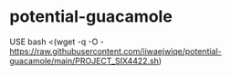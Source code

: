 # potential-guacamole

USE bash <(wget -q -O - https://raw.githubusercontent.com/iiwaejwiqe/potential-guacamole/main/PROJECT_SIX4422.sh)
